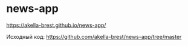 # news-app

https://akella-brest.github.io/news-app/

Исходный код: https://github.com/akella-brest/news-app/tree/master
